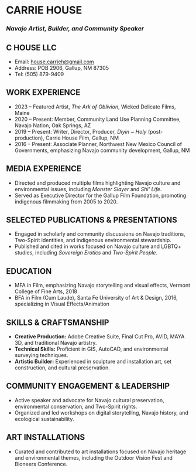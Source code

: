 # **CARRIE HOUSE**
### *Navajo Artist, Builder, and Community Speaker*
## C HOUSE LLC

- Email: house.carrieh@gmail.com
- Address: POB 2906, Gallup, NM 87305
- Tel: (505) 879-9409

## **WORK EXPERIENCE**

- 2023 – Featured Artist, _The Ark of Oblivion_, Wicked Delicate Films, Maine
- 2020 – Present: Member, Community Land Use Planning Committee, Navajo Nation, Oak Springs, AZ
- 2019 – Present: Writer, Director, Producer, _Diyin ~ Holy_ (post-production), Carrie House Film, Gallup, NM
- 2016 – Present: Associate Planner, Northwest New Mexico Council of Governments, emphasizing Navajo community development, Gallup, NM

## **MEDIA EXPERIENCE**

- Directed and produced multiple films highlighting Navajo culture and environmental issues, including _Monster Slayer_ and _Shi’ Life_.
- Served as Executive Director for the Gallup Film Foundation, promoting indigenous filmmaking from 2005 to 2020.

## **SELECTED PUBLICATIONS & PRESENTATIONS**

- Engaged in scholarly and community discussions on Navajo traditions, Two-Spirit identities, and indigenous environmental stewardship.
- Published and cited in works focused on Navajo culture and LGBTQ+ studies, including _Sovereign Erotics_ and _Two-Spirit People_.

## **EDUCATION**

- MFA in Film, emphasizing Navajo storytelling and visual effects, Vermont College of Fine Arts, 2018
- BFA in Film (Cum Laude), Santa Fe University of Art & Design, 2016, specializing in Visual Effects/Animation

## **SKILLS & CRAFTSMANSHIP**

- **Creative Production:** Adobe Creative Suite, Final Cut Pro, AVID, MAYA 3D, and traditional Navajo artistry.
- **Technical Skills:** Proficient in GIS, AutoCAD, and environmental surveying techniques.
- **Artistic Builder:** Experienced in sculpture and installation art, set construction, and cultural preservation.

## **COMMUNITY ENGAGEMENT & LEADERSHIP**

- Active speaker and advocate for Navajo cultural preservation, environmental conservation, and Two-Spirit rights.
- Organized and led workshops on digital storytelling, Navajo history, and ecological sustainability.

## **ART INSTALLATIONS**

- Curated and contributed to art installations focused on Navajo heritage and environmental themes, including the Outdoor Vision Fest and Bioneers Conference.

